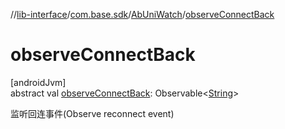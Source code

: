 //[lib-interface](../../../index.md)/[com.base.sdk](../index.md)/[AbUniWatch](index.md)/[observeConnectBack](observe-connect-back.md)

# observeConnectBack

[androidJvm]\
abstract val [observeConnectBack](observe-connect-back.md): Observable&lt;[String](https://kotlinlang.org/api/latest/jvm/stdlib/kotlin/-string/index.html)&gt;

监听回连事件(Observe reconnect event)
